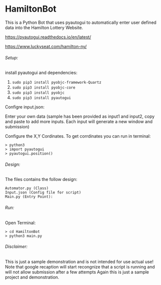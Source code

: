 HamiltonBot
=========

This is a Python Bot that uses pyautogui to automatically enter user defined data into the Hamilton Lottery Website.

https://pyautogui.readthedocs.io/en/latest/

https://www.luckyseat.com/hamilton-ny/

###### Setup:

install pyautogui and dependencies:

  1. ```sudo pip3 install pyobjc-framework-Quartz```
  2. ```sudo pip3 install pyobjc-core```
  3. ```sudo pip3 install pyobjc```
  4. ```sudo pip3 install pyautogui```
  
Configre input.json:

  Enter your own data (sample has been provided as input1 and input2, copy and paste to add more inputs. 
  Each input will generate a new window and submission)
  
  Configure the X,Y Cordinates. To get corrdinates you can run in terminal:
  
    > python3 
    > import pyautogui
    > pyautogui.position()
  
  
###### Design:
  The files contains the follow design:
	
    Automator.py (Class)
    Input.json (Config file for script)
    Main.py (Entry Point):

###### Run:

  Open Terminal:

    > cd HamiltonBot
    > python3 main.py
    
###### Disclaimer:

This is just a sample demonstration and is not intended for use actual use!
Note that google recaption will start recongnize that a script is running and will not allow submission after a few attempts
Again this is just a sample project and demonstration.

